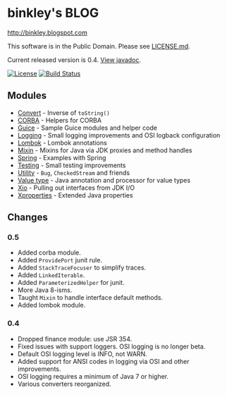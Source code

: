 binkley's BLOG
==============

<http://binkley.blogspot.com>

This software is in the Public Domain.  Please see [LICENSE.md](LICENSE.md).

Current released version is 0.4.  [View javadoc](//binkley.github.io/binkley/).

[![License](http://img.shields.io/badge/license-PD-blue.svg?style=flat)](http://unlicense.org) [![Build Status](http://img.shields.io/travis/binkley/binkley.svg?style=flat)](https://travis-ci.org/binkley/binkley)

## Modules

* [Convert](convert/) - Inverse of `toString()`
* [CORBA](corba/) - Helpers for CORBA
* [Guice](guice/) - Sample Guice modules and helper code
* [Logging](logging/) - Small logging improvements and OSI logback configuration
* [Lombok](lombok/) - Lombok annotations
* [Mixin](mixin/) - Mixins for Java via JDK proxies and method handles
* [Spring](spring/) - Examples with Spring
* [Testing](testing/) - Small testing improvements
* [Utility](util/) - `Bug`, `CheckedStream` and friends
* [Value type](value-type/) - Java annotation and processor for value types
* [Xio](xio/) - Pulling out interfaces from JDK I/O
* [Xproperties](xprops/) - Extended Java properties

## Changes

### 0.5

* Added corba module.
* Added `ProvidePort` junit rule.
* Added `StackTraceFocuser` to simplify traces.
* Added `LinkedIterable`.
* Added `ParameterizedHelper` for junit.
* More Java 8-isms.
* Taught `Mixin` to handle interface default methods.
* Added lombok module.

### 0.4

* Dropped finance module: use JSR 354.
* Fixed issues with support loggers.  OSI logging is no longer beta.
* Default OSI logging level is INFO, not WARN.
* Added support for ANSI codes in logging via OSI and other improvements.
* OSI logging requires a minimum of Java 7 or higher.
* Various converters reorganized.
